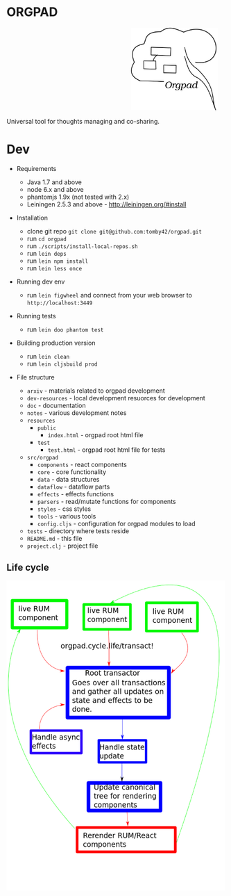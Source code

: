 # ORGPAD

                                         <img width="200px" height="190px" src="notes/orgpad2.png?raw=true" />

Universal tool for thoughts managing and co-sharing.

# Dev

* Requirements
  * Java 1.7 and above
  * node 6.x and above
  * phantomjs 1.9x (not tested with 2.x)
  * Leiningen 2.5.3 and above - http://leiningen.org/#install

* Installation
  * clone git repo `git clone git@github.com:tomby42/orgpad.git`
  * run `cd orgpad`
  * run `./scripts/install-local-repos.sh`
  * run `lein deps`
  * run `lein npm install`
  * run `lein less once`
 
* Running dev env
  * run `lein figwheel` and connect from your web browser to `http://localhost:3449`

* Running tests
  * run `lein doo phantom test`

* Building production version
  * run `lein clean`
  * run `lein cljsbuild prod`

* File structure
  * `arxiv` - materials related to orgpad development
  * `dev-resources` - local development resuorces for development
  * `doc` - documentation
  * `notes` - various development notes
  * `resources`
    * `public`
      * `index.html` - orgpad root html file
    * `test`
      * `test.html` - orgpad root html file for tests
  * `src/orgpad`
    * `components` - react components
    * `core` - core functionality
    * `data` - data structures
    * `dataflow` - dataflow parts
    * `effects` - effects functions
    * `parsers` - read/mutate functions for components
    * `styles` - css styles
    * `tools` - various tools
    * `config.cljs` - configuration for orgpad modules to load
  * `tests` - directory where tests reside
  * `README.md` - this file
  * `project.clj` - project file

## Life cycle
![Life cycle](notes/life-cycle.png?raw=true)
